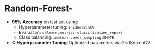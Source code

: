 # Random-Forest-
- **95% Accuracy** on test set using:
  - Hyperparameter tuning: `GridSearchCV`
  - Evaluation: `sklearn.metrics.classification_report`  
  - Class balancing: `imblearn.over_sampling.SMOTE`  
- ⚙️ **Hyperparameter Tuning**: Optimized parameters via GridSearchCV

